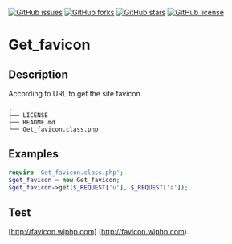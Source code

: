 [![GitHub issues](https://img.shields.io/github/issues/LittleGreyGrey/Get_favicon.svg?style=flat-square)](https://github.com/LittleGreyGrey/Get_favicon/issues)
[![GitHub forks](https://img.shields.io/github/forks/LittleGreyGrey/Get_favicon.svg?style=flat-square)](https://github.com/LittleGreyGrey/Get_favicon/network)
[![GitHub stars](https://img.shields.io/github/stars/LittleGreyGrey/Get_favicon.svg?style=flat-square)](https://github.com/LittleGreyGrey/Get_favicon/stargazers)
[![GitHub license](https://img.shields.io/badge/license-AGPL-blue.svg?style=flat-square)](https://raw.githubusercontent.com/LittleGreyGrey/Get_favicon/master/LICENSE)
# Get_favicon

## Description

According to URL to get the site favicon.

```
.
├── LICENSE
├── README.md
└── Get_favicon.class.php
```

## Examples

```php
require 'Get_favicon.class.php';
$get_favicon = new Get_favicon;
$get_favicon->get($_REQUEST['u'], $_REQUEST['a']);
```

## Test

[http://favicon.wiphp.com] (http://favicon.wiphp.com).
